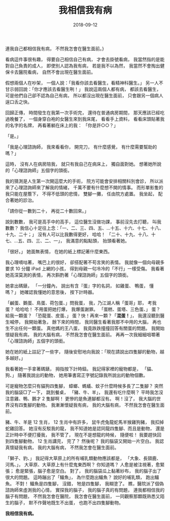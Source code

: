 ﻿---
layout: post
title: 我相信我有病
date: 2018-09-12
category: 說
tags: [書, 數, 腦袋瓜]
---

連我自己都相信我有病，
不然我怎會在醫生面前。}

看病這件事很有趣，
得要自己相信自己有病，
才會去掛號看病，
我當然指的是能對自己負責的成人，
即使別人認為我有病，
若是我不以為然，
我當然不會掏出健保卡去醫院看病，
自然不會出現在醫生面前。

<!--more-->
假想兩個人在吵架，
一個人說：「我看你該去看醫生，看精神科醫生。」
另一人不甘示弱回說：「你才應該去看醫生咧！」
我說這兩個人都有病，
都該去看醫生，
可是他們自己卻不認為自己有病，
所以都沒出現在醫生面前，
只會跟另一個病人逞口舌之快。

回歸正傳，
時間發生在我第一次手術完，
還待在普通病房期間，
那天應該已經吃過晚餐了，
一個身穿白袍的女醫生來到我床尾，
看看手上資料，
看看床頭貼著我的名字的名牌，
再看著躺在床上的我： 「你是許○○？」

「是。」

「我是心理諮詢師，
我來看看你，
開完刀，
有什麼感覺，
有什麼需要幫助的嗎？」

這時，
沒有人在病房陪我，
就只有我自己在病床上，
獨自面對她。
想著她所說的「心理諮詢師」五個字的頭銜。

我的猜測是人生第一次開這麼大的手術，
院方可能會安排相關科別會診，
所以派來了心理諮詢師來了解我的情緒，
千萬不要有什麼想不開的情事。
而形單影隻的我只能在屋簷下，
不得不低頭的悲情，
雙腳一攤，
任由院方處置。
我坐起，
配合著她的診治。

「請你從一數到二十，
再從二十數回來。」

說到數數，
我可是高手中的高手，
這位醫生沒做功課，
事前沒先去打聽，
叫我數數？
我信心十足往上念：「一、二、三、四、五、...十五、十六、十七、十八、十九、二十；」
沒有人可以比我數得更好，
哈哈！
「二十、十九、十八、十七、...五、四、三、二、一」，
我滿意的點點頭，
抬頭看著她。

「很好。」
她面無表情，
在她的紙上標記著什麼東西。

我心理嘀咕著，
嘴巴上的很好，
卻搭配著不苟言笑的表情。
我就像一個向母親多要求 10 分鐘 iPad 上網的小孩，
得到母親一句冷冷的「不行」一樣受傷。
我看著她高深莫測的表情，
再次斟酌著「心理諮詢師」五個字的頭銜。

她拿出碼錶，
「一分鐘內，
說出有含『蛋』字的名詞，
如雞蛋、 鴨蛋，
懂嗎？」
她確認我懂她的意思後，
按下計時器。

「鹹蛋、鵝蛋、鳥蛋、荷包蛋、」問我蛋，
我，乃江湖人稱「蛋哥」耶，
考我蛋？
哈哈哈！
不用蛋把她打爆，
我爆蛋謝罪。
「蛋糕、蛋塔、三色蛋、」
蛋？
給我一顆蛋？
「恐龍蛋、皮蛋、」
蛋？快！再來一顆？「**混蛋！**」，
我還沒聽到醫生喊停，
我開始著急，
餘下來的時間，
我同醫生看著我那不中用的大腦，
再也生不出任何一顆蛋。
真他媽的王八蛋，
我竟跌跌撞撞回答有關蛋的問題。
我開始懷疑我有病，
我的大腦有病，
不然我怎會在醫生面前。
再再一次我細細咀嚼著「心理諮詢師」五個字的頭銜。

她在她的紙上註記了一些字，
隨後安慰地向我說：「現在請說出四隻腳的動物，越多越好。」

我看著她一手拿著碼錶，
拇指按下計時鈕。
我記得家裡的寵物都是，
「貓、狗、」
隨著我說出的動物，
她用筆書寫正字號記錄我所說出的動物個數。

可是寵物怎麼只有貓狗四隻腳，
蟑螂、螞蟻、蚊子什麼時候多長了二隻腳？
突然我的腦袋□了一下，
跳到餐桌，
「豬、牛、羊」，
我還有吃什麼啊？
平時我怎沒注意雞、鴨、鵝才 2 隻腳啊！
更慘的是魚連腳都沒有。
啊！沒了，
我大腦的世界沒有四隻腳的動物。
我漸漸懷疑我有病，
我的大腦有病，
不然我怎會在醫生面前。

豬、牛、羊是 12 生肖，
12 生肖中有許多，
鼠牛虎兔龍蛇馬羊猴雞狗豬，
我扣掉蛇雞回答。
她沒有反駁我的龍，
我不知道她是認同龍四隻腳、而且是動物，
還是正計時中不便打擾我，
我不管了，
現在不是想龍的時候，
隨便啦！
我要趕快回到四隻腳動物，
12 生肖講完，
完了？
然後呢？
我的腦袋又開始一片空白。
我認真懷疑我有病，
我的大腦有病，
不然我怎會在醫生面前。

「獅子、豹、」
我記得大草原上的所有哺乳類動物應該都是，
「大象、長頸鹿、河馬、」，
大草原、大草原上有什麼鬼東西啊？
你知道嗎？
人愈是被注視著，愈緊張；
愈是緊張，腦子愈是空白。
對了，
我的腦袋瓜上黏著紗布，
我的腦子出了很大的問題。
這時蹦出了「鱷魚」，
為什麼跑出鱷魚？
說好的哺乳類，
跑出鱷魚。
不對！
鱷魚是四隻腳，
沒錯，
牠是四隻腳，
我糊塗了。
瞧，醫院派了個偽諮詢師來虛測我的心情，
實探我的腦子，
我的腦子真的有問題，
連我都相信我的腦子有問題，
不然我怎會在醫院，
我怎會在醫生面前，
一同觀察那顆既熟悉又陌生的腦子，
默不作聲地既生不出蛋，
也跑不出四隻腳動物。

**我相信我有病。**